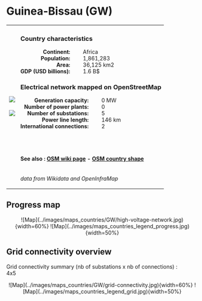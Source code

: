 # Guinea-Bissau (GW)

<table width="90%">
<tr>
<td>
<img src="http://commons.wikimedia.org/wiki/Special:FilePath/Flag%20of%20Guinea-Bissau.svg" width="250">
<br><br>
<img src="http://commons.wikimedia.org/wiki/Special:FilePath/Guinea-Bissau%20on%20the%20globe%20%28Africa%20centered%29.svg" width="250"></td>
<td>
<h3>Country characteristics</h3>
<div style="display: inline-block;text-align:right;margin-right:30px;font-weight: bold;">
Continent:<br>Population:<br>Area:<br>GDP (USD billions):
</div>
<div style="display: inline-block;">
Africa<br>1,861,283<br>36,125 km2<br>1.6 B$
</div>
<h3>Electrical network mapped on OpenStreetMap</h3>
<div style="display: inline-block;text-align:right;margin-right:30px;font-weight: bold;">Generation capacity:<br>
Number of power plants:<br>
Number of substations:<br>
Power line length:<br>
International connections:<br>
</div>
<div style="display: inline-block;">0 MW<br>
0<br>
5<br>
146 km<br>
2<br>
</div>

<br><br><h4>See also :
<a href="https://wiki.openstreetmap.org/wiki/Power_networks/Guinea-Bissau" target="_blank">OSM wiki page</a> -
<a href="https://openstreetmap.org/relation/192776" target="_blank">OSM country shape</a>
</h4>

<br><i>data from Wikidata and OpenInfraMap</i>
</td>
</tr>
</table>


## Progress map

<center>
![Map](../images/maps_countries/GW/high-voltage-network.jpg){width=60%}
![Map](../images/maps_countries_legend_progress.jpg){width=50%}
</center>



## Grid connectivity overview

Grid connectivity summary (nb of substations x nb of connections) :<br>4x5

<center>
![Map](../images/maps_countries/GW/grid-connectivity.jpg){width=60%}
![Map](../images/maps_countries_legend_grid.jpg){width=50%}
</center>

